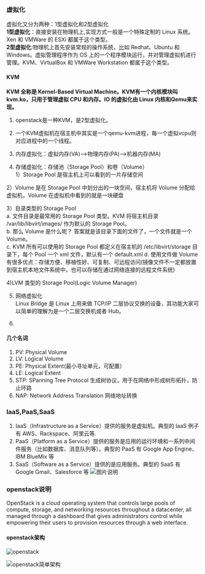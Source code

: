 ### 虚拟化
虚拟化又分为两种：1型虚拟化和2型虚拟化  
**1型虚拟化**：直接安装在物理机上,实现方式一般是一个特殊定制的 Linux 系统。Xen 和 VMWare 的 ESXi 都属于这个类型。  
**2型虚拟化**:物理机上首先安装常规的操作系统，比如 Redhat、Ubuntu 和 Windows。虚拟管理程序作为 OS 上的一个程序模块运行，并对管理虚拟机进行管理。KVM、VirtualBox 和 VMWare Workstation 都属于这个类型。

#### KVM
**KVM 全称是 Kernel-Based Virtual Machine。KVM有一个内核模块叫 kvm.ko，只用于管理虚拟 CPU 和内存。IO 的虚拟化由 Linux 内核和Qemu来实现。**

1. openstack是一种KVM，是2型虚拟化。  

2. 一个KVM虚拟机在宿主机中其实是一个qemu-kvm进程，每一个虚拟vcpu则对应进程中的一个线程。

3. 内存虚拟化：虚拟内存(VA)-->物理内存(PA)-->机器内存(MA)

4. 存储虚拟化：存储池（Storage Pool）和卷（Volume）  
1）Storage Pool 是宿主机上可以看到的一片存储空间  

2）Volume 是在 Storage Pool 中划分出的一块空间，宿主机将 Volume 分配给虚拟机，Volume 在虚拟机中看到的就是一块硬盘  

3）目录类型的 Storage Pool  
a. 文件目录是最常用的 Storage Pool 类型。KVM 将宿主机目录 /var/lib/libvirt/images/ 作为默认的 Storage Pool。  
b. 那么 Volume 是什么呢？ 答案就是该目录下面的文件了，一个文件就是一个 Volume。  
c. KVM 所有可以使用的 Storage Pool 都定义在宿主机的 /etc/libvirt/storage 目录下，每个 Pool 一个 xml 文件，默认有一个 default.xml
d. 使用文件做 Volume 有很多优点：存储方便、移植性好、可复制、可远程访问(镜像文件不一定都放置到宿主机本地文件系统中，也可以存储在通过网络连接的远程文件系统)

4)LVM 类型的 Storage Pool(Logic Volume Manager)

5. 网络虚拟化  
Linux Bridge 是 Linux 上用来做 TCP/IP 二层协议交换的设备，其功能大家可以简单的理解为是一个二层交换机或者 Hub。

6. 
#### 几个名词
1. PV: Physical Volume
2. LV: Logical Volume
3. PE: Physical Extent(最小寻址单元，可配置）
4. LE: Logical Extent
5. STP: SPanning Tree Protocol 生成树协议，用于在网络中形成树形拓扑，防止环路
6. NAP: Network Address Translation 网络地址转换

### IaaS,PaaS,SaaS
1. IaaS（Infrastructure as a Service）提供的服务是虚拟机。典型的 IaaS 例子有 AWS、Rackspace、阿里云等.
2. PaaS（Platform as a Service）提供的服务是应用的运行环境和一系列中间件服务（比如数据库、消息队列等）。典型的 PaaS 有 Google App Engine、IBM BlueMix 等
3. SaaS（Software as a Service）提供的是应用服务。典型的 SaaS 有 Google Gmail、Salesforce 等
![图片说明](D:\MyZone\youdaoyun\image\openstack\IPSaaS.jpg)

### openstack说明
OpenStack is a cloud operating system that controls large pools of compute, storage, and networking resources throughout a datacenter, all managed through a dashboard that gives administrators control while empowering their users to provision resources through a web interface.

#### openstack架构
![openstack](D:\MyZone\youdaoyun\image\openstack\openstack1.jpg)


![openstack简单架构](D:\MyZone\youdaoyun\image\openstack\openstack_Architecture.jpg)
